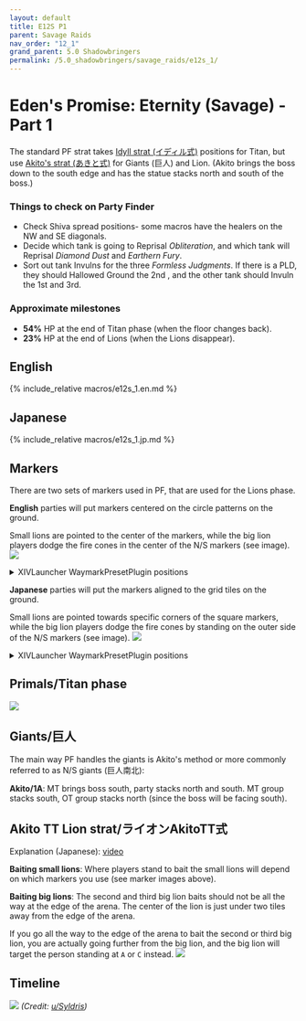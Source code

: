 ```yaml
---
layout: default
title: E12S P1
parent: Savage Raids
nav_order: "12_1"
grand_parent: 5.0 Shadowbringers
permalink: /5.0_shadowbringers/savage_raids/e12s_1/
---
```


# Eden's Promise: Eternity (Savage) - Part 1

The standard PF strat takes [Idyll strat (イディル式)](https://kanatan.info/archives/25637304.html)
positions for Titan, but use [Akito's strat (あきと式)](https://youtu.be/hdLm1Q1BEWg)
for Giants (巨人) and Lion. (Akito brings the boss down to the south edge and has
the statue stacks north and south of the boss.)

### Things to check on Party Finder

- Check Shiva spread positions- some macros have the healers on the NW and SE
  diagonals.
- Decide which tank is going to Reprisal *Obliteration*, and which tank will
  Reprisal *Diamond Dust* and *Earthern Fury*.
- Sort out tank Invulns for the three *Formless Judgments*. If there is a PLD,
  they should Hallowed Ground the 2nd , and the other tank should Invuln the
  1st and 3rd.

### Approximate milestones

- **54%** HP at the end of Titan phase (when the floor changes back).
- **23%** HP at the end of Lions (when the Lions disappear).

## English

{% include_relative macros/e12s_1.en.md %}

## Japanese

{% include_relative macros/e12s_1.jp.md %}

## Markers

There are two sets of markers used in PF, that are used for the Lions phase. 

**English** parties will put markers centered on the circle patterns on the
ground.

Small lions are pointed to the center of the markers, while the big lion
players dodge the fire cones in the center of the N/S markers (see image).
![]({{site.baseurl}}/images/5.0_shadowbringers/e12s_1/markers_en.jpg)
<details markdown=block>
<summary>XIVLauncher WaymarkPresetPlugin positions</summary>

```json
{
  "Name":"E12S P1 (EN)",
  "MapID":759,
  "A":{"X":0.0,"Y":75.0,"Z":-86.3,"ID":0,"Active":true},
  "B":{"X":11.3,"Y":75.0,"Z":-75.0,"ID":1,"Active":true},
  "C":{"X":0.0,"Y":75.0,"Z":-63.7,"ID":2,"Active":true},
  "D":{"X":-11.3,"Y":75.0,"Z":-75.0,"ID":3,"Active":true},
  "One":{"X":8.43,"Y":75.0,"Z":-81.75,"ID":4,"Active":true},
  "Two":{"X":8.43,"Y":75.0,"Z":-68.25,"ID":5,"Active":true},
  "Three":{"X":-8.43,"Y":75.0,"Z":-68.25,"ID":6,"Active":true},
  "Four":{"X":-8.43,"Y":75.0,"Z":-81.75,"ID":7,"Active":true}
}
```

</details>

**Japanese** parties will put the markers aligned to the grid tiles on the
ground.

Small lions are pointed towards specific corners of the square markers, while
the big lion players dodge the fire cones by standing on the outer side of the
N/S markers (see image).
![]({{site.baseurl}}/images/5.0_shadowbringers/e12s_1/markers_jp.jpg)
<details markdown=block>
<summary>XIVLauncher WaymarkPresetPlugin positions</summary>

```json
{
  "Name":"E12S P1 (JP)",
  "MapID":759,
  "A":{"X":0.0,"Y":75.0,"Z":-85.0,"ID":0,"Active":true},
  "B":{"X":10.0,"Y":75.0,"Z":-75.0,"ID":1,"Active":true},
  "C":{"X":0.0,"Y":75.0,"Z":-65.0,"ID":2,"Active":true},
  "D":{"X":-10.0,"Y":75.0,"Z":-75.0,"ID":3,"Active":true},
  "One":{"X":7.071,"Y":75.0,"Z":-82.071,"ID":4,"Active":true},
  "Two":{"X":7.071,"Y":75.0,"Z":-67.929,"ID":5,"Active":true},
  "Three":{"X":-7.071,"Y":75.0,"Z":-67.929,"ID":6,"Active":true},
  "Four":{"X":-7.071,"Y":75.0,"Z":-82.071,"ID":7,"Active":true}
}
```

</details>

## Primals/Titan phase

![]({{site.baseurl}}/images/5.0_shadowbringers/e12s_1/titan.jpg)

## Giants/巨人

The main way PF handles the giants is Akito's method or more commonly referred
to as N/S giants (巨人南北):

**Akito/1A**: MT brings boss south, party stacks north and south. MT group
stacks south, OT group stacks north (since the boss will be facing south).

## Akito TT Lion strat/ライオンAkitoTT式

Explanation (Japanese): [video](https://youtu.be/hdLm1Q1BEWg?t=657)

**Baiting small lions**: Where players stand to bait the small lions will
depend on which markers you use (see marker images above).

**Baiting big lions**: The second and third big lion baits should not be all
the way at the edge of the arena. The center of the lion is just under two
tiles away from the edge of the arena.

If you go all the way to the edge of the arena to bait the second or third big
lion, you are actually going further from the big lion, and the big lion will
target the person standing at `A` or `C` instead. 
![]({{site.baseurl}}/images/5.0_shadowbringers/e12s_1/akito_lions.jpg)

## Timeline

![](https://i.redd.it/qknoduxviu661.png)
*(Credit: [u/Syldris](https://www.reddit.com/r/ffxiv/comments/khx7wr/e12s_part_i_timeline_image/))*

<script data-goatcounter="https://tuufless.goatcounter.com/count"
        async src="//gc.zgo.at/count.js"></script>
